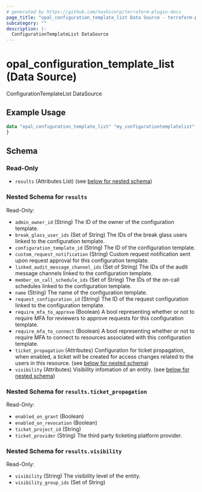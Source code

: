 ```yaml
---
# generated by https://github.com/hashicorp/terraform-plugin-docs
page_title: "opal_configuration_template_list Data Source - terraform-provider-opal"
subcategory: ""
description: |-
  ConfigurationTemplateList DataSource
---
```


# opal_configuration_template_list (Data Source)

ConfigurationTemplateList DataSource

## Example Usage

```terraform
data "opal_configuration_template_list" "my_configurationtemplatelist" {
}
```

<!-- schema generated by tfplugindocs -->
## Schema

### Read-Only

- `results` (Attributes List) (see [below for nested schema](#nestedatt--results))

<a id="nestedatt--results"></a>
### Nested Schema for `results`

Read-Only:

- `admin_owner_id` (String) The ID of the owner of the configuration template.
- `break_glass_user_ids` (Set of String) The IDs of the break glass users linked to the configuration template.
- `configuration_template_id` (String) The ID of the configuration template.
- `custom_request_notification` (String) Custom request notification sent upon request approval for this configuration template.
- `linked_audit_message_channel_ids` (Set of String) The IDs of the audit message channels linked to the configuration template.
- `member_on_call_schedule_ids` (Set of String) The IDs of the on-call schedules linked to the configuration template.
- `name` (String) The name of the configuration template.
- `request_configuration_id` (String) The ID of the request configuration linked to the configuration template.
- `require_mfa_to_approve` (Boolean) A bool representing whether or not to require MFA for reviewers to approve requests for this configuration template.
- `require_mfa_to_connect` (Boolean) A bool representing whether or not to require MFA to connect to resources associated with this configuration template.
- `ticket_propagation` (Attributes) Configuration for ticket propagation, when enabled, a ticket will be created for access changes related to the users in this resource. (see [below for nested schema](#nestedatt--results--ticket_propagation))
- `visibility` (Attributes) Visibility infomation of an entity. (see [below for nested schema](#nestedatt--results--visibility))

<a id="nestedatt--results--ticket_propagation"></a>
### Nested Schema for `results.ticket_propagation`

Read-Only:

- `enabled_on_grant` (Boolean)
- `enabled_on_revocation` (Boolean)
- `ticket_project_id` (String)
- `ticket_provider` (String) The third party ticketing platform provider.


<a id="nestedatt--results--visibility"></a>
### Nested Schema for `results.visibility`

Read-Only:

- `visibility` (String) The visibility level of the entity.
- `visibility_group_ids` (Set of String)
